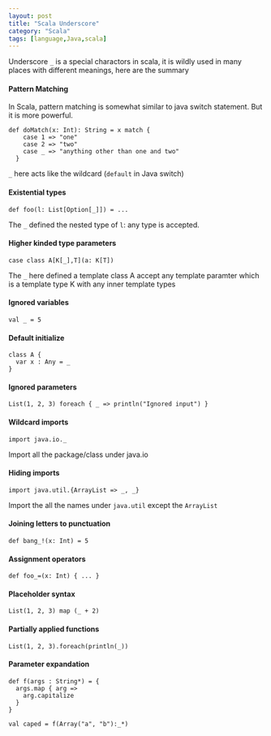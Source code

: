 ```yaml
---
layout: post
title: "Scala Underscore"
category: "Scala"
tags: [language,Java,scala]
---
```


Underscore `_` is a special charactors in scala, it is wildly used in many places with different meanings, here are the summary

#### Pattern Matching ####

In Scala, pattern matching is somewhat similar to java switch statement. But it is more powerful.

```
def doMatch(x: Int): String = x match {
    case 1 => "one"
    case 2 => "two"
    case _ => "anything other than one and two"
  }
```

`_` here acts like the wildcard (`default` in Java switch)

#### Existential types ####

```
def foo(l: List[Option[_]]) = ...
```

The `_` defined the nested type of `l`: any type is accepted.


#### Higher kinded type parameters ####

```
case class A[K[_],T](a: K[T])
``` 

The `_` here defined a template class A accept any template paramter which is a template type K with any inner template types

#### Ignored variables ####

```
val _ = 5
```

#### Default initialize ####

```
class A {
  var x : Any = _
}
```

#### Ignored parameters ####

```
List(1, 2, 3) foreach { _ => println("Ignored input") }
```

#### Wildcard imports ####

```
import java.io._
```

Import all the package/class under java.io

#### Hiding imports ####

```
import java.util.{ArrayList => _, _}
```

Import the all the names under `java.util` except the `ArrayList`

#### Joining letters to punctuation ####

```
def bang_!(x: Int) = 5
```

#### Assignment operators ####

```
def foo_=(x: Int) { ... }
```

#### Placeholder syntax ####

```
List(1, 2, 3) map (_ + 2)
```

#### Partially applied functions ####

```
List(1, 2, 3).foreach(println(_))
```

#### Parameter expandation ####

```
def f(args : String*) = {
  args.map { arg =>
    arg.capitalize
  }
}

val caped = f(Array("a", "b"):_*)
```